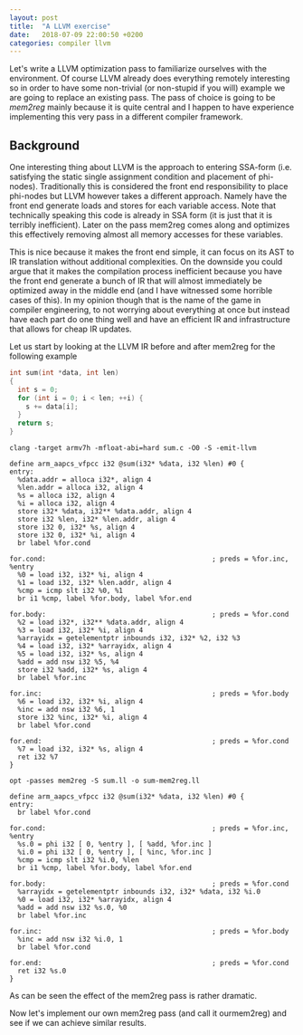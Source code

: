 ```yaml
---
layout: post
title:  "A LLVM exercise"
date:   2018-07-09 22:00:50 +0200
categories: compiler llvm
---
```


Let's write a LLVM optimization pass to familiarize ourselves with the
environment. Of course LLVM already does everything remotely interesting so in
order to have some non-trivial (or non-stupid if you will) example we are going
to replace an existing pass. The pass of choice is going to be *mem2reg* mainly
because it is quite central and I happen to have experience implementing this
very pass in a different compiler framework.

## Background
One interesting thing about LLVM is the approach to entering SSA-form (i.e.
satisfying the static single assignment condition and placement of phi-nodes).
Traditionally this is considered the front end responsibility to place phi-nodes
but LLVM however takes a different approach. Namely have the front end generate
loads and stores for each variable access. Note that technically speaking this
code is already in SSA form (it is just that it is terribly inefficient). Later
on the pass mem2reg comes along and optimizes this effectively removing almost
all memory accesses for these variables.

This is nice because it makes the front end simple, it can focus on its AST to
IR translation without additional complexities. On the downside you could argue
that it makes the compilation process inefficient because you have the front end
generate a bunch of IR that will almost immediately be optimized away in the
middle end (and I have witnessed some horrible cases of this). In my opinion
though that is the name of the game in compiler engineering, to not worrying
about everything at once but instead have each part do one thing well and have
an efficient IR and infrastructure that allows for cheap IR updates.

Let us start by looking at the LLVM IR before and after mem2reg for the following example

```c
int sum(int *data, int len)
{
  int s = 0;
  for (int i = 0; i < len; ++i) {
    s += data[i];
  }
  return s;
}
```

```
clang -target armv7h -mfloat-abi=hard sum.c -O0 -S -emit-llvm
```

```
define arm_aapcs_vfpcc i32 @sum(i32* %data, i32 %len) #0 {
entry:
  %data.addr = alloca i32*, align 4
  %len.addr = alloca i32, align 4
  %s = alloca i32, align 4
  %i = alloca i32, align 4
  store i32* %data, i32** %data.addr, align 4
  store i32 %len, i32* %len.addr, align 4
  store i32 0, i32* %s, align 4
  store i32 0, i32* %i, align 4
  br label %for.cond

for.cond:                                         ; preds = %for.inc, %entry
  %0 = load i32, i32* %i, align 4
  %1 = load i32, i32* %len.addr, align 4
  %cmp = icmp slt i32 %0, %1
  br i1 %cmp, label %for.body, label %for.end

for.body:                                         ; preds = %for.cond
  %2 = load i32*, i32** %data.addr, align 4
  %3 = load i32, i32* %i, align 4
  %arrayidx = getelementptr inbounds i32, i32* %2, i32 %3
  %4 = load i32, i32* %arrayidx, align 4
  %5 = load i32, i32* %s, align 4
  %add = add nsw i32 %5, %4
  store i32 %add, i32* %s, align 4
  br label %for.inc

for.inc:                                          ; preds = %for.body
  %6 = load i32, i32* %i, align 4
  %inc = add nsw i32 %6, 1
  store i32 %inc, i32* %i, align 4
  br label %for.cond

for.end:                                          ; preds = %for.cond
  %7 = load i32, i32* %s, align 4
  ret i32 %7
}
```

```
opt -passes mem2reg -S sum.ll -o sum-mem2reg.ll
```

```
define arm_aapcs_vfpcc i32 @sum(i32* %data, i32 %len) #0 {
entry:
  br label %for.cond

for.cond:                                         ; preds = %for.inc, %entry
  %s.0 = phi i32 [ 0, %entry ], [ %add, %for.inc ]
  %i.0 = phi i32 [ 0, %entry ], [ %inc, %for.inc ]
  %cmp = icmp slt i32 %i.0, %len
  br i1 %cmp, label %for.body, label %for.end

for.body:                                         ; preds = %for.cond
  %arrayidx = getelementptr inbounds i32, i32* %data, i32 %i.0
  %0 = load i32, i32* %arrayidx, align 4
  %add = add nsw i32 %s.0, %0
  br label %for.inc

for.inc:                                          ; preds = %for.body
  %inc = add nsw i32 %i.0, 1
  br label %for.cond

for.end:                                          ; preds = %for.cond
  ret i32 %s.0
}
```
As can be seen the effect of the mem2reg pass is rather dramatic.

Now let's implement our own mem2reg pass (and call it ourmem2reg) and see if we can achieve similar results.
